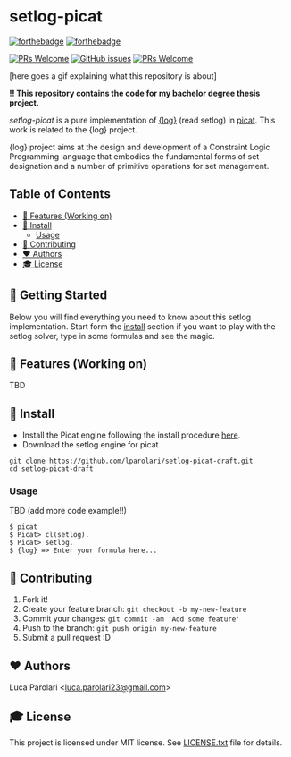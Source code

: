 # setlog-picat 

[![forthebadge](https://forthebadge.com/images/badges/built-with-love.svg)](https://forthebadge.com) [![forthebadge](https://forthebadge.com/images/badges/contains-cat-gifs.svg)](https://forthebadge.com)

[![PRs Welcome](https://img.shields.io/badge/PRs-welcome-brightgreen.svg?style=flat-square)](http://makeapullrequest.com) [![GitHub issues](https://img.shields.io/github/issues-raw/lparolari/setlog-picat.svg)](https://github.com/lparolari/setlog-picat/issues) [![PRs Welcome](https://img.shields.io/github/license/lparolari/setlog-picat.svg)](http://makeapullrequest.com)

[here goes a gif explaining what this repository is about]

**!! This repository contains the code for my bachelor degree thesis project.**

*setlog-picat* is a pure implementation of [{log}](http://people.dmi.unipr.it/gianfranco.rossi/setlog.Home.html) (read
setlog) in [picat](http://picat-lang.org/). This work is related to the {log} project.

{log} project aims at the design and development of a Constraint Logic Programming language that embodies the
fundamental forms of set designation and a number of primitive operations for set management. 


## Table of Contents

   * [<g-emoji class="g-emoji" alias="art" fallback-src="https://github.githubassets.com/images/icons/emoji/unicode/1f3a8.png">🎨</g-emoji> Features (Working on)](#-features-working-on)
   * [<g-emoji class="g-emoji" alias="floppy_disk" fallback-src="https://github.githubassets.com/images/icons/emoji/unicode/1f4be.png">💾</g-emoji> Install](#-install)
      * [Usage](#usage)
   * [<g-emoji class="g-emoji" alias="gift" fallback-src="https://github.githubassets.com/images/icons/emoji/unicode/1f381.png">🎁</g-emoji> Contributing](#-contributing)
   * [<g-emoji class="g-emoji" alias="heart" fallback-src="https://github.githubassets.com/images/icons/emoji/unicode/2764.png">❤️</g-emoji> Authors](#️-authors)
   * [<g-emoji class="g-emoji" alias="mortar_board" fallback-src="https://github.githubassets.com/images/icons/emoji/unicode/1f393.png">🎓</g-emoji> License](#-license)


## 🚀 Getting Started

Below you will find everything you need to know about this setlog implementation. Start form the [install](#-install) 
section if you want to play with the setlog solver, type in some formulas and see the magic.


## 🎨 Features (Working on)

TBD


## 💾 Install
- Install the Picat engine following the install procedure [here](http://picat-lang.org/).
- Download the setlog engine for picat
```
git clone https://github.com/lparolari/setlog-picat-draft.git
cd setlog-picat-draft
```

### Usage

TBD (add more code example!!)

```
$ picat
$ Picat> cl(setlog).
$ Picat> setlog.
$ {log} => Enter your formula here...
```

## 🎁 Contributing

1. Fork it!
2. Create your feature branch: `git checkout -b my-new-feature`
3. Commit your changes: `git commit -am 'Add some feature'`
4. Push to the branch: `git push origin my-new-feature`
5. Submit a pull request :D


## ❤️ Authors

Luca Parolari <<luca.parolari23@gmail.com>>


## 🎓 License

This project is licensed under MIT license. See [LICENSE.txt](license.txt) file for details.
